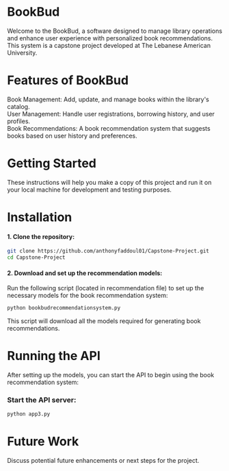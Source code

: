 # BookBud

Welcome to the BookBud, a software designed to manage library operations and enhance user experience with personalized book recommendations. This system is a capstone project developed at The Lebanese American University.

# Features of BookBud
Book Management: Add, update, and manage books within the library's catalog.  
User Management: Handle user registrations, borrowing history, and user profiles.  
Book Recommendations: A book recommendation system that suggests books based on user history and preferences.

# Getting Started
These instructions will help you make a copy of this project and run it on your local machine for development and testing purposes.

# Installation
#### 1. Clone the repository:

```bash
git clone https://github.com/anthonyfaddoul01/Capstone-Project.git
cd Capstone-Project
```

#### 2. Download and set up the recommendation models:

Run the following script (located in recommendation file) to set up the necessary models for the book recommendation system:
```bash
python bookbudrecommendationsystem.py
```
This script will download all the models required for generating book recommendations.

# Running the API
After setting up the models, you can start the API to begin using the book recommendation system:

### Start the API server:

```bash
python app3.py
```

# Future Work
Discuss potential future enhancements or next steps for the project.


